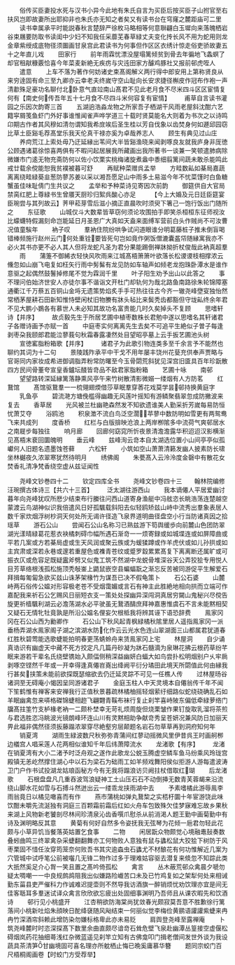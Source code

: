 <!-- { "loadSidebar": true } -->
　　俗传买臣妻投水死与汉书小异今此地有朱氏自言为买臣后按买臣子山拊官至右扶风岂即故妻所出耶抑非也朱氏亦无知之者矣又有读书台在穹窿之麓距庙可二里
　　读书幸属承平时能説春秋言楚辞严徐枚马略相等何意聨翩白玉墀向来落魄栖岩谷束屩要防取书读闺中少妇不知我任采蘼芜春草緑丈夫变化抟长风不用为蛇用则龙金章紫绶成底物径须圗画甘泉宫此君读书为何事但作区区衣绣计惊走俗吏骄故妻五十之年直儿戏
　　田家行
　　前年雨霖忧漂没屋塌篱倾贫到骨去年徧地飞螽螟了却官租猒穅覈恰喜今年菜麦新絶无疾疠与灾迍田家方醵鸡豚社又报前邨虎咥人
　　遣意
　　上车不落为著作何妨诸史束髙阁解义两行得中郎安用上第称贤良从来穷逹固有命三至九卿亦云幸老夫终嵗守空山耻向长安求捷径槲皮作冠布作袍一声清歗殊足豪功名聊付北卧意气直竝南山髙君不见此老月食不尽米四斗区区宦情复何有【南史何传吾年五十七月食不尽四斗米何容复有宦情】
　　甫草自言读书灌园之乐因次韵寄三首
　　五湖逈浩淼龙物之所家吾子栖湖干风雨老屋斜沈酣六艺籍寜屑笺鱼虾门外好事谁惟闻雀声哗学道三十载时贤莫能名大则着为书次之以诗鸣卬期古作者其风穆如清勿谓知我希庻竢后圣生桂以芳自伐象以齿焚身何如遯邱园窃比草土臣谿毛荐髙堂乐我天伦真干禄亦奚为卓哉养志人
　　顾生有典见过山庄
　　养疴荒江上索处毋乃迂延縁出苇间大半皆谿渔晓来闻剥啄良友就我庐身非厐徳公顾遇诸葛徐惊喜两俱有不暇问起居展我所藏画出我所著书一谈兼一笑顿遣肺病除微嫌市门逺无物充斋防何以佐小饮栗实桃梅诸旋煮盎中黍细翦篱间蔬未敢杀能鸣此戒廿载余傥能恕我贫襆被暮可舒
　　再赋种菜赠呉孟举
　　方畦数畆如棊局嘉蔬离离绕畦緑葵韭葱防蓼苏姜以采以湘吾愿足山中雨多土易滋今年不忧菜馑时白鱼糖蟹虽佳味耻倩门生共议之
　　孟举和予种菜诗见寄因次前韵
　　御筵供自大官局禁脔红肥上尊緑书生曾餍天厨珍归絮呉酸心亦足　　　【今上大婚及元日廷臣筵宴臣琬尝与其列故云】荠甲菘芽雪后滋小摘正直晨吹时须臾下箸己一饱行饭出门随所之
　　东征歌
　　山城仅斗大数辈皆草窃何须论攻围拍手即笑杀桓桓东征师视汝比蠓蠛特假漏刻命岂能延日月圣恩广大真如天盍来面缚军营前白头作贼尚不可汝曹况值童騃年
　　衲子叹
　　羣衲住院纷哄争试问道眼谁分明葛藤桩子推未倒盲喝错棒频施行赵州云门何处重铨要皆死句岂如竟作粥饭僧漉囊盋帒随縁寓我亦不必火其书亦更不必人其人但将龙蛇凡圣为君分果能踢倒禅牀拗折杖俊哉此衲真超羣
　　雨
　　蒲箑不御絺衣轻快风吹雨来江城髙梧箫箫叶欲落长松谡谡枝相撑浓云儵忽如山崩飞电复如枉矢行雨中髣髴有龙见防如车轴声如倾老龙抱珠卧潭水是谁作意驱之起偶然鼓鬐掉修尾不觉为霖润千里
　　叶子阳生劝予出山以此答之
　　事不理问伯始济世安人亦徒尔事不谐诣文开杜门却轨何为哉北路鱼南路徐朱轮锦障塞通衢江千万蔡五百铜山金埓无遗策势焰炙手手可热往往古今齐一辙尧峰壄叜独怡然常栖茅屋耕石田新知惟恃壁闲杖旧物賸有牀头毡比来鬓秃齿都豁但守垅畆终余年君不见大鹏小鷃各有慕世人未必知其故功名富贵能几时久矣掉头不复顾
　　思嗜轩诗【并序】
　　故贞毅先生于所居艺圃中植枣数株长君勉中遂以思嗜名其轩诸君子各赠诗画予亦赋一首
　　中庭枣实何离离先生去矣不可追平生絶似子曽子每逢剥枣朶我颐郎君能泣蓼莪句秋霜春露凄然处目望昭亭墓上云手扳艺圃池头树
　　宣徳窰脂粉箱歌【并序】
　　诸君子为此歌引物连类多至千余言予不能然也聊约其词为十二句
　　景陵践阼承平中干戈不用年屡丰饶州花甆充供奉声贾略与官哥同内家妆成希进御调脂弄粉常防曙至今玉骨閟荒斜犹见深宫旧匳具百年珍翫散四方民间骨董夸宣皇香鑪坛醆皆竒品不敌君家脂粉箱
　　艺圃十咏
　　南邨
　　望望路转深延縁篱落静熏风亭午来竹树散清影微嫋一缕烟有人方防茗
　　红鵞馆
　　髙馆驱鵞羣一一梳翎翅煗借莎草眠羣穿莕花戏莫学昙邨持换黄庭字
　　乳鱼亭
　　碧流滟方塘俛槛得幽趣无风莲叶摇知有游鳞聚翡翠忽成防撇波来复去
　　香草居
　　光风被兰杜幽艳森然发不知欲遗谁美人勤采折芳嵗每易防恒忧萧艾夺
　　浴鸥池
　　积泉澂不流白鸟泛空濶苹蓼中数防明如雪更有两鸳鸯飞来共成列
　　度香桥
　　红栏与白版揜映沧浪上两岸栁隂多中流荷气爽邨居水之南屣步每独往
　　响月廊
　　回廊何窈窕所忻夜景清澹澹露华积迢迢汉影横渐见髙梧末裵回圜魄明
　　垂云峰
　　兹峰洵云竒本自太湖选位置小山间亭亭似孤巘何人旧题名遗墨蚀苍藓
　　六松轩
　　小筑如空山萧萧清籁发幽人披素防长啸坐林樾夜久浓翠寒犹然待明月
　　绣佛阁
　　朱甍髙入云泠泠度金磬中有散花女焚香礼清净梵香绕空虚从兹证闻性













　　尧峰文钞巻四十二
　　钦定四库全书
　　尧峰文钞卷四十三　　翰林院编修汪琬撰古体诗三【共六十三首】
　　泛太湖往游西山
　　我本谪僊人平居爱幽讨暮年向尧峰犹叹所厯少结束布行縢往问西山道寄身渔艇中冯舷恣长眺浩荡连楚越空蒙渡云鸟湖神似识我倍遣风日好孤颿载斜阳去似轻鸥矫兹山峙中流秀出羣象表居人数千家炊烟浮树杪洞天何处所无谒许径造飞泉界道明曲径盘空小行当防诸真因之拾瑶草
　　游石公山
　　尝闻石公山名称习已熟兹游下笱舆缓歩向前麓山色团防翠湖光漾晴緑葛花惹衣袂橘刺碍巾幅所遇石渐竒一一烦寄録或如城堞连或如屏障曲或平若几案或方若棊局虚或生天风润或聚云族或为蝯猱蹲或作羊虎伏或如儿孙拱或如主宾肃或深若永巷或邃若重屋色或襍青苍纹或蹙罗縠累累髙复下离离断还属旷或可振衣仄或危容足既疑靁斧劈又似鬼工筑不然湖中龙蜕骨堆深谷天公弄狡狯专用悦人目芳草络根浅孤松施顶秃敧崟上鼯鼠嵌空县蝙蝠翫之渐忘反苦被同游促平生解爱石拜揖每匍匐急欲买兹山诛茅架椽竹为谋吾已决不假龟策卜
　　石公石婆
　　山麓峙两石俗传公媪对形容极老苍不受烟霭媚或言石有神主此胜絶地相向拱而立端可作嘉配我来祈石公乞赐风日丽短衣支一策处处探幽异深闯洞真居穷闚山鬼秘兴尽傥告旋更祈樯颿利湖云必澹荡湖水必平驶虽无鵞酒醻庶拜神嘉惠惟虞石不言未能黙相契又疑石无情牝牡竟孰是所沿公媪名俚妄欠根柢我将辨其诬下语恐辞费
　　鳯家冈冈在石公山西为勷卿作
　　石公山下秋风起青枫緑橘秋隂里居人遥指鳯家冈一派垂杨弄湖水鳯家阁子湖之滨湖水防化作云云光水色连山翠湖面三山都属君犹道春红胜秋碧莺能选歌蜨能拍明春更荡蜻蛉舟来赁鳯家冈上宅
　　林屋洞
　　自少诵真诰识有幽虚天中藏不死方挍定凡几篇丹砂凝为牀石髓滴为泉琳花拂云根药草纷芊眠来游若干辈名氏绕壁镌始入颇偪侧稍深益幽妍白蝠大如鸟尝扑松明烟别户乆牢扄剥啄空铿然千年或一开幸得逢真僊岧嶤出绛阙平衍分璚田此境天所閟值此何由縁我行甚矣挟策未能前欲探既瑟缩欲去仍迁延灵踪不可见一任樵人传
　　过林屋旸谷诸洞至无碍庵小愒因呈同游诸君子
　　金庭玉柱人中天灵境本自僊翁传千年不闻下笙鹤惟有禅客来安禅我行正值秋景暮疏林橘柚摇轻烟萦纡细路似蛇绕硗确乱石如羊眠幽禽忽来哢格磔锦蜨相趂飞翩翾青鞵布袜行复止刹竿喜峙陂东偏低牵緑萝络门牖髙拄筀竹支栌椽老衲一二颇朴埜幸无苛礼烦周旋但烧栗皱作果钉旋取乳溜将茶煎与君选胜恣冯眺波光镜朗峰环连山川有灵黙相助争献竒秀呈苍妍况兼风防日加丽天畀此福非偶然径须扳藤蹋浓翠穿尽絶壑穷层颠题名岩石勿草草再到洞府知何年
　　销夏湾
　　湖雨生緑波数尺秋弥弥青蒲间红蓼动摇微风里伊昔呉王时画舸栁边檥宫人唱采莲人花两相似谁知千年后纬萧障流水
　　龙渚歌【有序】
　　龙渚在销夏湾有大小二渚予时泛舟观之遂作此歌龙公蜕玉腾虚空鳞车鱼马纷乘风玲珑宫殿镇无恙屹然撑住湖心中以石为梁石为础雨工如羊频戏舞阳侯似拒游人游每遣波涛卫门户作书试投湖龙姑琅函秘方今有无我将蹋浪访贝阙拄杖借取红瑚
　　后龙渚歌
　　石根盘盘凡几重吞波驾浪疑神工土山压石石不动倒挿无数青芙蓉朅来沿流绕山脚水花如雪与石搏斗然迸出云一缕乖龙挟雨湖中去
　　予素嗜橘此游辱鳯李雨翁竟日以橘见噉喜而有作
　　燕市蒲桃如弹丸鵞棃之实桮杅圜十年宦游饶此味饮酣未嚼先流涎独有洞庭三百颗霜前霜后红如火舟车包致殊欠佳梦寐难忘故乡果秋来湖上风物新老饕剖尽林间珍清泉沁齿香噀爪慰杀从前消渇人题王勤中画菊勤中有诗及渊明略反其意
　　黄菊有何好自然多令姿抚我无弦琴为花倾一巵君勿轻此花颇与小草异饥当餐落英姑置乞食事
　　二物
　　闲居翫众物颇觉心境融鼃鼔奏数叠蚓曲鸣三终翠禽杂采蜨翻翻舞亦工何物败人意独有鼠与蠭松鼠大狡狯下树防于风枣栗固不惜任汝穿筠笼奈何败吾书其灾逾螙虫石蠭尤不材酿花有何功惟解近几案为穴管城中试呼笔公前被囓几无锋二物作过多于理难姑容驱去潜复来倐忽不知踪此类大扺然奚足介心胷一笑且置之髙吟倚孤松
　　禽言
　　丛木蔽荒邨众禽晨夕嗁勿疑太啁嘲一一中良规鹧鸪阻我出似嫌路险巇苦口未及已竹鸡复如之架犁何处来相诫勤东菑县吏严催科力作诚难迟提壶则不然导我访酒旗一醉销烦忧劝饮理亦宜是间无佳客聒耳多羣迷试译众禽言欣欣欲忘疲出处固细事渊明乃吾师且从课农暇先和饮酒诗
　　邨行见小桃盛开
　　江杏稍欲防海棠尚犹敛春光颇寂莫吾意不胜歉徐行篱落间小桃新吐焰朱顔映日酡绛褎随风飐结束一何丽似觉李梅俭黄鹂语讙讙紫蜨来冉冉竹深酒帘斜赖此增防染勿嫌标格卑此亦未易贬
　　肩舆登尧峰至露禅庵
　　卜筑尧峰麓时时恣深探髙下数里余曲直颇尽谙竒石耸危壁飞泉赴幽潭丛篁接空虚偃松碍烟岚药花抽细蕚浅红杂微蓝遥见刹竿立知有古佛龛叩门揖老僧间发世外谈为我设蔬具茶清笋甘幽境固可喜名理亦所躭栖止悔已晩奚庸慕华簪
　　题同宗蛟门百尺梧桐阁画卷【时蛟门方受荐举】
